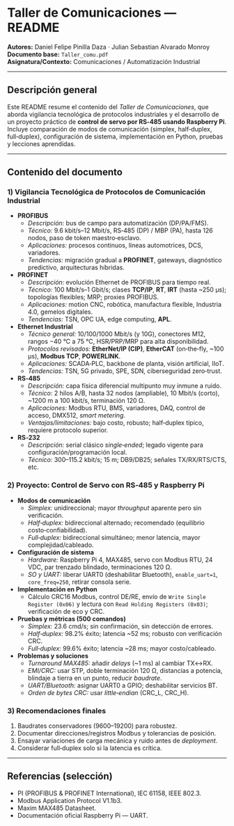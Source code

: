 # Taller de Comunicaciones — README

**Autores:** Daniel Felipe Pinilla Daza · Julian Sebastian Alvarado Monroy  
**Documento base:** `Taller_comu.pdf`  
**Asignatura/Contexto:** Comunicaciones / Automatización Industrial

---

## Descripción general
Este README resume el contenido del *Taller de Comunicaciones*, que aborda vigilancia tecnológica de protocolos industriales y el desarrollo de un proyecto práctico de **control de servo por RS‑485 usando Raspberry Pi**. Incluye comparación de modos de comunicación (simplex, half‑duplex, full‑duplex), configuración de sistema, implementación en Python, pruebas y lecciones aprendidas.

---

## Contenido del documento

### 1) Vigilancia Tecnológica de Protocolos de Comunicación Industrial
- **PROFIBUS**  
  - *Descripción:* bus de campo para automatización (DP/PA/FMS).  
  - *Técnico:* 9.6 kbit/s–12 Mbit/s, RS‑485 (DP) / MBP (PA), hasta 126 nodos, paso de token maestro‑esclavo.  
  - *Aplicaciones:* procesos continuos, líneas automotrices, DCS, variadores.  
  - *Tendencias:* migración gradual a **PROFINET**, gateways, diagnóstico predictivo, arquitecturas híbridas.
- **PROFINET**  
  - *Descripción:* evolución Ethernet de PROFIBUS para tiempo real.  
  - *Técnico:* 100 Mbit/s–1 Gbit/s; clases **TCP/IP**, **RT**, **IRT** (hasta ~250 μs); topologías flexibles; MRP; proxies PROFIBUS.  
  - *Aplicaciones:* motion CNC, robótica, manufactura flexible, Industria 4.0, gemelos digitales.  
  - *Tendencias:* TSN, OPC UA, edge computing, **APL**.
- **Ethernet Industrial**  
  - *Técnico general:* 10/100/1000 Mbit/s (y 10G), conectores M12, rangos −40 °C a 75 °C, HSR/PRP/MRP para alta disponibilidad.  
  - *Protocolos revisados:* **EtherNet/IP (CIP)**, **EtherCAT** (on‑the‑fly, ~100 μs), **Modbus TCP**, **POWERLINK**.  
  - *Aplicaciones:* SCADA‑PLC, backbone de planta, visión artificial, IIoT.  
  - *Tendencias:* TSN, 5G privado, SPE, SDN, ciberseguridad zero‑trust.
- **RS‑485**  
  - *Descripción:* capa física diferencial multipunto muy inmune a ruido.  
  - *Técnico:* 2 hilos A/B, hasta 32 nodos (ampliable), 10 Mbit/s (corto), ~1200 m a 100 kbit/s, terminación 120 Ω.  
  - *Aplicaciones:* Modbus RTU, BMS, variadores, DAQ, control de acceso, DMX512, *smart metering*.  
  - *Ventajas/limitaciones:* bajo costo, robusto; half‑duplex típico, requiere protocolo superior.
- **RS‑232**  
  - *Descripción:* serial clásico *single‑ended*; legado vigente para configuración/programación local.  
  - *Técnico:* 300–115.2 kbit/s; 15 m; DB9/DB25; señales TX/RX/RTS/CTS, etc.

### 2) Proyecto: Control de Servo con RS‑485 y Raspberry Pi
- **Modos de comunicación**  
  - *Simplex:* unidireccional; mayor *throughput* aparente pero sin verificación.  
  - *Half‑duplex:* bidireccional alternado; recomendado (equilibrio costo‑confiabilidad).  
  - *Full‑duplex:* bidireccional simultáneo; menor latencia, mayor complejidad/cableado.
- **Configuración de sistema**  
  - *Hardware:* Raspberry Pi 4, MAX485, servo con Modbus RTU, 24 VDC, par trenzado blindado, terminaciones 120 Ω.  
  - *SO y UART:* liberar UART0 (deshabilitar Bluetooth), `enable_uart=1`, `core_freq=250`, retirar consola serie.  
- **Implementación en Python**  
  - Cálculo CRC16 Modbus, control DE/RE, envío de `Write Single Register (0x06)` y lectura con `Read Holding Registers (0x03)`; verificación de eco y CRC.
- **Pruebas y métricas (500 comandos)**  
  - *Simplex:* 23.6 cmd/s; sin confirmación, sin detección de errores.  
  - *Half‑duplex:* 98.2% éxito; latencia ~52 ms; robusto con verificación CRC.  
  - *Full‑duplex:* 99.6% éxito; latencia ~28 ms; mayor costo/cableado.
- **Problemas y soluciones**  
  - *Turnaround MAX485:* añadir *delays* (~1 ms) al cambiar TX↔RX.  
  - *EMI/CRC:* usar STP, doble terminación 120 Ω, distancias a potencia, blindaje a tierra en un punto, reducir *baudrate*.  
  - *UART/Bluetooth:* asignar UART0 a GPIO; deshabilitar servicios BT.  
  - *Orden de bytes CRC:* usar *little‑endian* (CRC_L, CRC_H).

### 3) Recomendaciones finales
1. Baudrates conservadores (9600–19200) para robustez.  
2. Documentar direcciones/registros Modbus y tolerancias de posición.  
3. Ensayar variaciones de carga mecánica y ruido antes de *deployment*.  
4. Considerar full‑duplex solo si la latencia es crítica.

---

## Referencias (selección)
- PI (PROFIBUS & PROFINET International), IEC 61158, IEEE 802.3.  
- Modbus Application Protocol V1.1b3.  
- Maxim MAX485 Datasheet.  
- Documentación oficial Raspberry Pi — UART.


